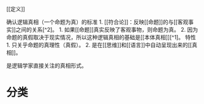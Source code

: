 [[定义]] <grid >

</grid>
确认逻辑真相（一个命题为真）的标准
	1. [[符合论]]：反映[[命题]]的与[[客观事实]]之间的关系[^2]。
		1. 如果[[命题]]真实反映了客观事物，则命题为真。
		2. 因为命题的真假取决于现实情况，所以这种逻辑真相的基础是[[本体真相]][^1]。
特性
	1. 只关乎命题的真理性（真假）。
	2. 是在[[思维]]和[[语言]]中自动呈现出来的[[真相]]。

是逻辑学家直接关注的真相形式。
# 分类

[^1]: 如一个命题说“桌子上有一本水”，如果桌子上确实有一杯水，那么这个命题就是真的。
[^2]: 这里的定义是符合论对逻辑真相的定义。